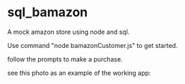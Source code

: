 # sql_bamazon
A mock amazon store using node and sql.

Use command "node bamazonCustomer.js" to get started.

follow the prompts to make a purchase.

see this photo as an example of the working app: 